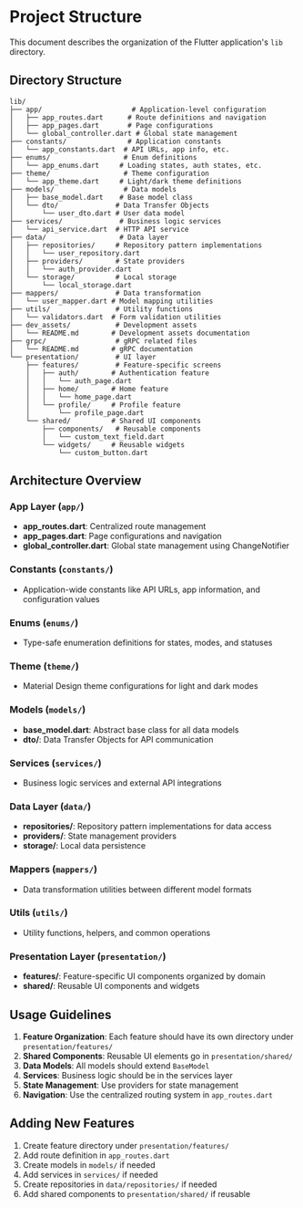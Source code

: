 # Project Structure

This document describes the organization of the Flutter application's `lib` directory.

## Directory Structure

```
lib/
├── app/                      # Application-level configuration
│   ├── app_routes.dart      # Route definitions and navigation
│   ├── app_pages.dart       # Page configurations
│   └── global_controller.dart # Global state management
├── constants/               # Application constants
│   └── app_constants.dart  # API URLs, app info, etc.
├── enums/                  # Enum definitions
│   └── app_enums.dart     # Loading states, auth states, etc.
├── theme/                  # Theme configuration
│   └── app_theme.dart     # Light/dark theme definitions
├── models/                 # Data models
│   ├── base_model.dart    # Base model class
│   └── dto/              # Data Transfer Objects
│       └── user_dto.dart # User data model
├── services/              # Business logic services
│   └── api_service.dart  # HTTP API service
├── data/                  # Data layer
│   ├── repositories/     # Repository pattern implementations
│   │   └── user_repository.dart
│   ├── providers/        # State providers
│   │   └── auth_provider.dart
│   └── storage/          # Local storage
│       └── local_storage.dart
├── mappers/              # Data transformation
│   └── user_mapper.dart # Model mapping utilities
├── utils/                # Utility functions
│   └── validators.dart  # Form validation utilities
├── dev_assets/           # Development assets
│   └── README.md        # Development assets documentation
├── grpc/                 # gRPC related files
│   └── README.md        # gRPC documentation
└── presentation/         # UI layer
    ├── features/         # Feature-specific screens
    │   ├── auth/        # Authentication feature
    │   │   └── auth_page.dart
    │   ├── home/        # Home feature
    │   │   └── home_page.dart
    │   └── profile/     # Profile feature
    │       └── profile_page.dart
    └── shared/          # Shared UI components
        ├── components/   # Reusable components
        │   └── custom_text_field.dart
        └── widgets/     # Reusable widgets
            └── custom_button.dart
```

## Architecture Overview

### App Layer (`app/`)
- **app_routes.dart**: Centralized route management
- **app_pages.dart**: Page configurations and navigation
- **global_controller.dart**: Global state management using ChangeNotifier

### Constants (`constants/`)
- Application-wide constants like API URLs, app information, and configuration values

### Enums (`enums/`)
- Type-safe enumeration definitions for states, modes, and statuses

### Theme (`theme/`)
- Material Design theme configurations for light and dark modes

### Models (`models/`)
- **base_model.dart**: Abstract base class for all data models
- **dto/**: Data Transfer Objects for API communication

### Services (`services/`)
- Business logic services and external API integrations

### Data Layer (`data/`)
- **repositories/**: Repository pattern implementations for data access
- **providers/**: State management providers
- **storage/**: Local data persistence

### Mappers (`mappers/`)
- Data transformation utilities between different model formats

### Utils (`utils/`)
- Utility functions, helpers, and common operations

### Presentation Layer (`presentation/`)
- **features/**: Feature-specific UI components organized by domain
- **shared/**: Reusable UI components and widgets

## Usage Guidelines

1. **Feature Organization**: Each feature should have its own directory under `presentation/features/`
2. **Shared Components**: Reusable UI elements go in `presentation/shared/`
3. **Data Models**: All models should extend `BaseModel`
4. **Services**: Business logic should be in the services layer
5. **State Management**: Use providers for state management
6. **Navigation**: Use the centralized routing system in `app_routes.dart`

## Adding New Features

1. Create feature directory under `presentation/features/`
2. Add route definition in `app_routes.dart`
3. Create models in `models/` if needed
4. Add services in `services/` if needed
5. Create repositories in `data/repositories/` if needed
6. Add shared components to `presentation/shared/` if reusable 